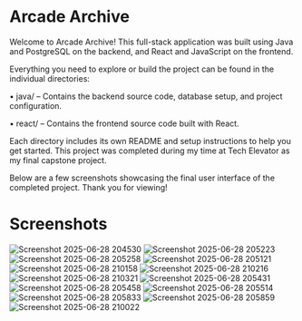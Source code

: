 # Arcade Archive
Welcome to Arcade Archive! This full-stack application was built using Java and PostgreSQL on the backend, and React and JavaScript on the frontend.

Everything you need to explore or build the project can be found in the individual directories:

 • java/ – Contains the backend source code, database setup, and project configuration.

 • react/ – Contains the frontend source code built with React.

Each directory includes its own README and setup instructions to help you get started. This project was completed during my time at Tech Elevator as my final capstone project. 

Below are a few screenshots showcasing the final user interface of the completed project. Thank you for viewing!

# Screenshots
![Screenshot 2025-06-28 204530](https://github.com/user-attachments/assets/e368c5d9-1293-468a-b4d1-2245b7f2bd20)
![Screenshot 2025-06-28 205223](https://github.com/user-attachments/assets/2cc62a05-2485-4ca4-9367-74d43cf66308)
![Screenshot 2025-06-28 205258](https://github.com/user-attachments/assets/78d7ee94-ad14-4c10-a726-a7df26f91c5d)
![Screenshot 2025-06-28 205121](https://github.com/user-attachments/assets/836d5e3c-e40c-4146-8f90-a7df3350be74)
![Screenshot 2025-06-28 210158](https://github.com/user-attachments/assets/69f0c673-8ed7-4205-ba81-e8c088b30a70)
![Screenshot 2025-06-28 210216](https://github.com/user-attachments/assets/e5a294d2-5ff6-429b-8a55-64e8ffad35d7)
![Screenshot 2025-06-28 210321](https://github.com/user-attachments/assets/c8c5de1e-cc52-4c62-8bab-2c2deb05f3e1)
![Screenshot 2025-06-28 205431](https://github.com/user-attachments/assets/f630603c-583f-410c-b2ea-88f3871af96a)
![Screenshot 2025-06-28 205458](https://github.com/user-attachments/assets/d9597e0b-4de9-4dbf-9425-8c638e4a584d)
![Screenshot 2025-06-28 205514](https://github.com/user-attachments/assets/7453f436-60a7-4aca-b981-f5a568096f0d)
![Screenshot 2025-06-28 205833](https://github.com/user-attachments/assets/a9c3923f-1e45-4ee4-aed8-15e50206ba2e)
![Screenshot 2025-06-28 205859](https://github.com/user-attachments/assets/48377d62-7f57-4c90-b869-3b281ede5872)
![Screenshot 2025-06-28 210022](https://github.com/user-attachments/assets/1777c5ab-b98e-4b21-b6a2-a808ba90a562)
